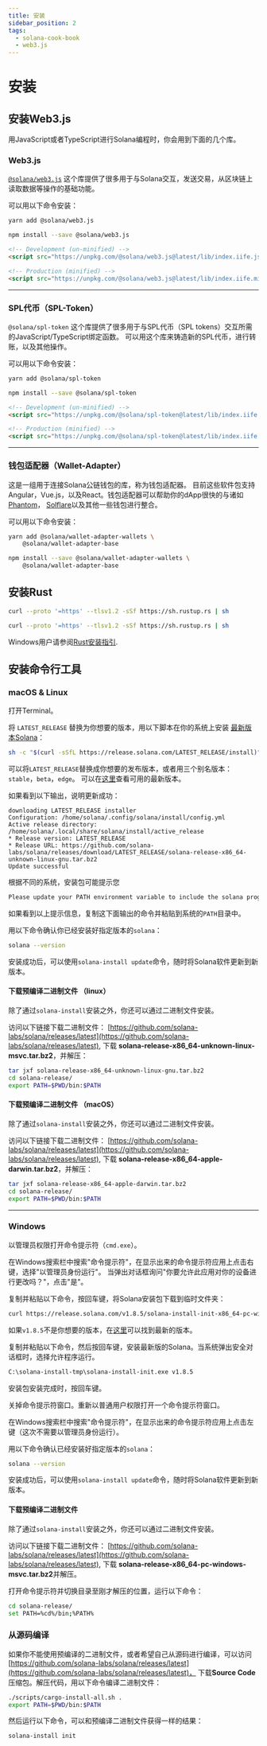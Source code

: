 ```yaml
---
title: 安装
sidebar_position: 2
tags:
  - solana-cook-book
  - web3.js
---
```


# 安装

## 安装Web3.js

用JavaScript或者TypeScript进行Solana编程时，你会用到下面的几个库。<br/>

### Web3.js

[`@solana/web3.js`](https://solana-labs.github.io/solana-web3.js/)
这个库提供了很多用于与Solana交互，发送交易，从区块链上读取数据等操作的基础功能。

可以用以下命令安装：

<CodeGroup>
  <CodeGroupItem title="YARN" active>

```bash
yarn add @solana/web3.js
```

  </CodeGroupItem>

  <CodeGroupItem title="NPM">

```bash
npm install --save @solana/web3.js
```

  </CodeGroupItem>

  <CodeGroupItem title="BROWSER">

```html
<!-- Development (un-minified) -->
<script src="https://unpkg.com/@solana/web3.js@latest/lib/index.iife.js"></script>

<!-- Production (minified) -->
<script src="https://unpkg.com/@solana/web3.js@latest/lib/index.iife.min.js"></script>
```

  </CodeGroupItem>
</CodeGroup>

---

### SPL代币（SPL-Token）

`@solana/spl-token` 这个库提供了很多用于与SPL代币（SPL tokens）交互所需的JavaScript/TypeScript绑定函数。
    可以用这个库来铸造新的SPL代币，进行转账，以及其他操作。

可以用以下命令安装：

<CodeGroup>
  <CodeGroupItem title="YARN" active>

```bash
yarn add @solana/spl-token
```

  </CodeGroupItem>

  <CodeGroupItem title="NPM">

```bash
npm install --save @solana/spl-token
```

  </CodeGroupItem>

  <CodeGroupItem title="BROWSER">

```html
<!-- Development (un-minified) -->
<script src="https://unpkg.com/@solana/spl-token@latest/lib/index.iife.js"></script>

<!-- Production (minified) -->
<script src="https://unpkg.com/@solana/spl-token@latest/lib/index.iife.min.js"></script>
```

  </CodeGroupItem>
</CodeGroup>

---

### 钱包适配器（Wallet-Adapter）

这是一组用于连接Solana公链钱包的库，称为钱包适配器。
    目前这些软件包支持Angular，Vue.js，以及React。钱包适配器可以帮助你的dApp很快的与诸如[Phantom](https://phantom.app/)，
    [Solflare](https://solflare.com/)以及其他一些钱包进行整合。

可以用以下命令安装：

<CodeGroup>
  <CodeGroupItem title="YARN" active>

```bash
yarn add @solana/wallet-adapter-wallets \
    @solana/wallet-adapter-base
```

  </CodeGroupItem>

  <CodeGroupItem title="NPM">

```bash
npm install --save @solana/wallet-adapter-wallets \
    @solana/wallet-adapter-base
```

  </CodeGroupItem>
</CodeGroup>

## 安装Rust

<CodeGroup>
  <CodeGroupItem title="MACOS" active>

```bash
curl --proto '=https' --tlsv1.2 -sSf https://sh.rustup.rs | sh
```

  </CodeGroupItem>
  <CodeGroupItem title="LINUX">

```bash
curl --proto '=https' --tlsv1.2 -sSf https://sh.rustup.rs | sh
```

  </CodeGroupItem>
</CodeGroup>

Windows用户请参阅[Rust安装指引](https://www.rust-lang.org/tools/install).

## 安装命令行工具

### macOS & Linux

打开Terminal。

将 `LATEST_RELEASE` 替换为你想要的版本，用以下脚本在你的系统上安装 [最新版本Solana](https://github.com/solana-labs/solana/releases)：

```bash
sh -c "$(curl -sSfL https://release.solana.com/LATEST_RELEASE/install)"
```

可以将`LATEST_RELEASE`替换成你想要的发布版本，或者用三个别名版本：`stable`，`beta`，`edge`。
可以在[这里](https://github.com/solana-labs/solana/releases)查看可用的最新版本。

如果看到以下输出，说明更新成功：

```text
downloading LATEST_RELEASE installer
Configuration: /home/solana/.config/solana/install/config.yml
Active release directory: /home/solana/.local/share/solana/install/active_release
* Release version: LATEST_RELEASE
* Release URL: https://github.com/solana-labs/solana/releases/download/LATEST_RELEASE/solana-release-x86_64-unknown-linux-gnu.tar.bz2
Update successful
```

根据不同的系统，安装包可能提示您

```bash
Please update your PATH environment variable to include the solana programs:
```

如果看到以上提示信息，复制这下面输出的命令并粘贴到系统的`PATH`目录中。

用以下命令确认你已经安装好指定版本的`solana`：

```bash
solana --version
```

安装成功后，可以使用`solana-install update`命令，随时将Solana软件更新到新版本。

#### 下载预编译二进制文件 （linux）

除了通过`solana-install`安装之外，你还可以通过二进制文件安装。

访问以下链接下载二进制文件：
[https://github.com/solana-labs/solana/releases/latest](https://github.com/solana-labs/solana/releases/latest),
下载 **solana-release-x86_64-unknown-linux-msvc.tar.bz2**，并解压：

```bash
tar jxf solana-release-x86_64-unknown-linux-gnu.tar.bz2
cd solana-release/
export PATH=$PWD/bin:$PATH
```

#### 下载预编译二进制文件 （macOS）

除了通过`solana-install`安装之外，你还可以通过二进制文件安装。

访问以下链接下载二进制文件：
[https://github.com/solana-labs/solana/releases/latest](https://github.com/solana-labs/solana/releases/latest),
下载 **solana-release-x86_64-apple-darwin.tar.bz2**，并解压：

```bash
tar jxf solana-release-x86_64-apple-darwin.tar.bz2
cd solana-release/
export PATH=$PWD/bin:$PATH
```

---

### Windows

以管理员权限打开命令提示符（`cmd.exe`）。

在Windows搜索栏中搜索"命令提示符"，在显示出来的命令提示符应用上点击右键，选择"以管理员身份运行"。
当弹出对话框询问"你要允许此应用对你的设备进行更改吗？"，点击"是"。

复制并粘贴以下命令，按回车键，将Solana安装包下载到临时文件夹：

```bash
curl https://release.solana.com/v1.8.5/solana-install-init-x86_64-pc-windows-msvc.exe --output C:\solana-install-tmp\solana-install-init.exe --create-dirs
```

如果`v1.8.5`不是你想要的版本，在[这里](https://github.com/solana-labs/solana/releases)可以找到最新的版本。

复制并粘贴以下命令，然后按回车键，安装最新版的Solana。当系统弹出安全对话框时，选择允许程序运行。

```bash
C:\solana-install-tmp\solana-install-init.exe v1.8.5
```

安装包安装完成时，按回车键。

关掉命令提示符窗口。重新以普通用户权限打开一个命令提示符窗口。

在Windows搜索栏中搜索"命令提示符"，在显示出来的命令提示符应用上点击左键（这次不需要以管理员身份运行）。

用以下命令确认已经安装好指定版本的`solana`：

```bash
solana --version
```

安装成功后，可以使用`solana-install update`命令，随时将Solana软件更新到新版本。

#### 下载预编译二进制文件

除了通过`solana-install`安装之外，你还可以通过二进制文件安装。

访问以下链接下载二进制文件：
[https://github.com/solana-labs/solana/releases/latest](https://github.com/solana-labs/solana/releases/latest),
下载 **solana-release-x86_64-pc-windows-msvc.tar.bz2**并解压。

打开命令提示符并切换目录至刚才解压的位置，运行以下命令：

```bash
cd solana-release/
set PATH=%cd%/bin;%PATH%
```

### 从源码编译

如果你不能使用预编译的二进制文件，或者希望自己从源码进行编译，可以访问
[https://github.com/solana-labs/solana/releases/latest](https://github.com/solana-labs/solana/releases/latest)，
下载**Source Code**压缩包。解压代码，用以下命令编译二进制文件：

```bash
./scripts/cargo-install-all.sh .
export PATH=$PWD/bin:$PATH
```

然后运行以下命令，可以和预编译二进制文件获得一样的结果：

```bash
solana-install init
```
